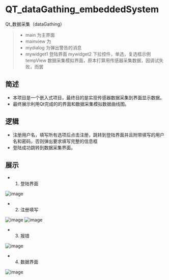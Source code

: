 # QT_dataGathing_embeddedSystem
Qt_数据采集（dataGathing）

> * main 为主界面
> * mainview 为
> * mydialog 为弹出警告的消息	
> * mywidget1 登陆界面
> mywidget2 下拉控件，单选，复选框示例
> tempView 数据采集模拟界面，原本打算用传感器采集数据，因调试失败，而罢

## 简述

* 本项目是一个嵌入式项目，最终目的是实现传感器数据采集到界面显示数据。
* 最终展示利用Qt完成的的界面和数据采集模拟数据曲线图。

## 逻辑

* 注册用户名，填写所有选项后点击注册，跳转到登陆界面并且附带填写的用户名和密码，否则弹出要求填写完整的信息框 
* 登陆成功跳转到数据采集界面。

## 展示

* 1. 登陆界面

![image](https://raw.githubusercontent.com/lmislm/QT_dataGathing_embeddedSystem/master/images/%E7%99%BB%E9%99%86%E7%95%8C%E9%9D%A2.png)

* 2. 注册填写

![image](https://raw.githubusercontent.com/lmislm/QT_dataGathing_embeddedSystem/master/images/%E6%B3%A8%E5%86%8C%E7%95%8C%E9%9D%A2.png)
![image](https://raw.githubusercontent.com/lmislm/QT_dataGathing_embeddedSystem/master/images/%E5%A1%AB%E5%86%99%E6%B3%A8%E5%86%8C%E7%95%8C%E9%9D%A2.png)

* 3. 报错

![image](https://raw.githubusercontent.com/lmislm/QT_dataGathing_embeddedSystem/master/images/error_login.png)

* 4. 数据界面

![image](https://raw.githubusercontent.com/lmislm/QT_dataGathing_embeddedSystem/master/images/Login_sucess.png)
